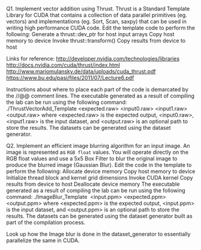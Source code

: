 Q1. Implement vector addition using Thrust. Thrust is a Standard Template Library for CUDA that contains a collection of data parallel primitives (eg. vectors) and implementations (eg. Sort, Scan, saxpy) that can be used in writing high performance CUDA code. Edit the template code to perform the following:
Generate a thrust::dev_ptr<float> for host input arrays
Copy host memory to device
Invoke thrust::transform()
Copy results from device to host

Links for reference:
http://developer.nvidia.com/technologies/libraries 
http://docs.nvidia.com/cuda/thrust/index.html
http://www.mariomulansky.de/data/uploads/cuda_thrust.pdf 
https://www.bu.edu/pasi/files/2011/07/Lecture6.pdf 

Instructions about where to place each part of the code is demarcated by the //@@ comment lines. The executable generated as a result of compiling the lab can be run using the following command:
./ThrustVectorAdd_Template <expected.raw> <input0.raw> <input1.raw> <output.raw>
where <expected.raw> is the expected output, <input0.raw>,<input1.raw> is the input dataset, and <output.raw> is an optional path to store the results. The datasets can be generated using the dataset generator. 

Q2. Implement an efficient image blurring algorithm for an input image. An image is represented as `RGB float` values. You will operate directly on the RGB float values and use a 5x5 Box Filter to blur the original image to produce the blurred image (Gaussian Blur). Edit the code in the template to perform the following:
Allocate device memory
Copy host memory to device
Initialize thread block and kernel grid dimensions
Invoke CUDA kernel
Copy results from device to host
Deallocate device memory
The executable generated as a result of compiling the lab can be run using the following command:
./ImageBlur_Template ­ ­<input.ppm> <expected.ppm> <output.ppm>
where <expected.ppm> is the expected output, <input.ppm> is the input dataset, and <output.ppm> is an optional path to store the results. The datasets can be generated using the dataset generator built as part of the compilation process.

Look up how the Image blur is done in the dataset_generator to essentially parallelize the same in CUDA.

